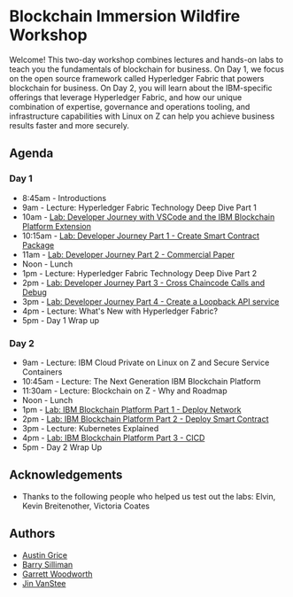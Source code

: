 # Blockchain Immersion Wildfire Workshop
Welcome! This two-day workshop combines lectures and hands-on labs to teach you the fundamentals of blockchain for business. On Day 1, we focus on the open source framework called Hyperledger Fabric that powers blockchain for business. On Day 2, you will learn about the IBM-specific offerings that leverage Hyperledger Fabric, and how our unique combination of expertise, governance and operations tooling, and infrastructure capabilities with Linux on Z can help you achieve business results faster and more securely.

## Agenda

### Day 1
* 8:45am -  Introductions
* 9am -     Lecture: Hyperledger Fabric Technology Deep Dive Part 1
* 10am -    [Lab: Developer Journey with VSCode and the IBM Blockchain Platform Extension](vscode-home.md)
* 10:15am - [Lab: Developer Journey Part 1 - Create Smart Contract Package](vscode-part1.md)
* 11am  -   [Lab: Developer Journey Part 2 - Commercial Paper](vscode-part2.md)
* Noon -    Lunch
* 1pm -     Lecture: Hyperledger Fabric Technology Deep Dive Part 2
* 2pm -     [Lab: Developer Journey Part 3 - Cross Chaincode Calls and Debug](xchaincode.md)
* 3pm -     [Lab: Developer Journey Part 4 - Create a Loopback API service](loopback.md)
* 4pm -     Lecture: What's New with Hyperledger Fabric?
* 5pm -     Day 1 Wrap up

### Day 2
* 9am - Lecture: IBM Cloud Private on Linux on Z and Secure Service Containers
* 10:45am - Lecture: The Next Generation IBM Blockchain Platform
* 11:30am - Lecture: Blockchain on Z - Why and Roadmap
* Noon - Lunch
* 1pm - [Lab: IBM Blockchain Platform Part 1 - Deploy Network](ibpconsole.md)
* 2pm - [Lab: IBM Blockchain Platform Part 2 - Deploy Smart Contract](ibpdeploy.md)
* 3pm - Lecture: Kubernetes Explained
* 4pm - [Lab: IBM Blockchain Platform Part 3 - CICD](ibpcicd.md)
* 5pm - Day 2 Wrap Up

## Acknowledgements

* Thanks to the following people who helped us test out the labs: Elvin, Kevin Breitenother, Victoria Coates

## Authors
* [Austin Grice](mailto:austin.grice@ibm.com)
* [Barry Silliman](mailto:silliman@us.ibm.com)
* [Garrett Woodworth](mailto:garrett.lee.woodworth@ibm.com)
* [Jin VanStee](mailto:jinxiong@us.ibm.com)
